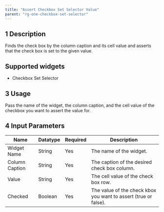 ```yaml
---
title: "Assert Checkbox Set Selector Value"
parent: "rg-one-checkbox-set-selector"
---
```


## 1 Description

Finds the check box by the column caption and its cell value and asserts that the check box is set to the given value.

## Supported widgets

* Checkbox Set Selector

## 3 Usage

Pass the name of the widget, the column caption, and the cell value of the checkbox you want to assert the value for.

## 4 Input Parameters

Name | Datatype | Required | Description
---- | -------- | ------- |---------------
Widget Name | String | Yes | The name of the widget.
Column Caption | String | Yes | The caption of the desired check box column.
Value | String | Yes | The cell value of the check box row.
Checked | Boolean | Yes | The value of the check kbox you want to assert (true or false).
